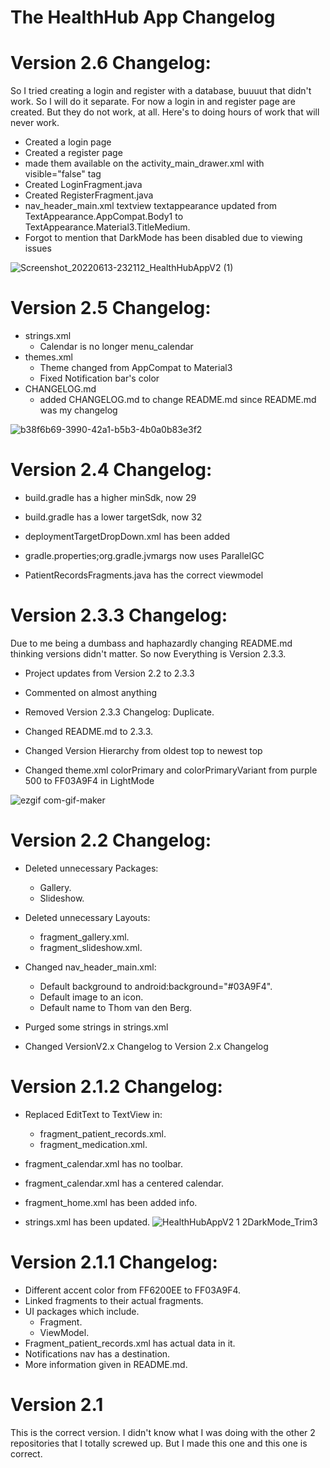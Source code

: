 # The HealthHub App Changelog

# Version 2.6 Changelog:

So I tried creating a login and register with a database, buuuut that didn't work. So I will do it separate. For now a login in and register page are created.
But they do not work, at all. Here's to doing hours of work that will never work.
- Created a login page
- Created a register page
- made them available on the activity_main_drawer.xml with visible="false" tag
- Created LoginFragment.java
- Created RegisterFragment.java
- nav_header_main.xml textview textappearance updated from TextAppearance.AppCompat.Body1 to TextAppearance.Material3.TitleMedium.
- Forgot to mention that DarkMode has been disabled due to viewing issues

![Screenshot_20220613-232112_HealthHubAppV2 (1)](https://user-images.githubusercontent.com/68126304/173448112-dc93f3e6-bf37-4b11-92f4-e7765b1e0193.jpg)

# Version 2.5 Changelog:

- strings.xml
	- Calendar is no longer menu_calendar
- themes.xml
	- Theme changed from AppCompat to Material3
	- Fixed Notification bar's color
- CHANGELOG.md
  - added CHANGELOG.md to change README.md since README.md was my changelog
	
![b38f6b69-3990-42a1-b5b3-4b0a0b83e3f2](https://user-images.githubusercontent.com/68126304/172701603-cacf3ed5-530b-4efc-8c1c-2a723d66c979.jpg)

# Version 2.4 Changelog:

- build.gradle has a higher minSdk, now 29
- build.gradle has a lower targetSdk, now 32
- deploymentTargetDropDown.xml has been added
- gradle.properties;org.gradle.jvmargs now uses ParallelGC

- PatientRecordsFragments.java has the correct viewmodel

# Version 2.3.3 Changelog:

Due to me being a dumbass and haphazardly changing README.md thinking versions didn't matter.
So now Everything is Version 2.3.3.

- Project updates from Version 2.2 to 2.3.3
- Commented on almost anything
- Removed Version 2.3.3 Changelog: Duplicate.
- Changed README.md to 2.3.3.
- Changed Version Hierarchy from oldest top to newest top

- Changed theme.xml colorPrimary and colorPrimaryVariant from purple 500 to FF03A9F4 in LightMode

![ezgif com-gif-maker](https://user-images.githubusercontent.com/68126304/171287251-4ce4c6ac-10cd-4fac-9189-cb1dce163b04.gif)


# Version 2.2 Changelog: 

- Deleted unnecessary Packages:
  - Gallery.
  - Slideshow.

- Deleted unnecessary Layouts:
  - fragment_gallery.xml.
  - fragment_slideshow.xml.

- Changed nav_header_main.xml:
  - Default background to android:background="#03A9F4".
  - Default image to an icon.
  - Default name to Thom van den Berg.

- Purged some strings in strings.xml

- Changed VersionV2.x Changelog to Version 2.x Changelog


# Version 2.1.2 Changelog:                                                                                                                                           
                                                                                                                                                                    
- Replaced EditText to TextView in:
  - fragment_patient_records.xml.                                                                                                                                 
  - fragment_medication.xml.

- fragment_calendar.xml has no toolbar.
- fragment_calendar.xml has a centered calendar.
                                                                                                                                                                    
- fragment_home.xml has been added info.
- strings.xml has been updated.
![HealthHubAppV2 1 2DarkMode_Trim3](https://user-images.githubusercontent.com/68126304/171278746-901a6ace-e1c7-4c25-9c46-d0ec17832163.gif)



# Version 2.1.1 Changelog:
                                                                                                                                                                    
                                                                                                                                                                    
- Different accent color from FF6200EE to FF03A9F4.
- Linked fragments to their actual fragments.
- UI packages which include. 
    - Fragment.                                                                                                                                                      
    - ViewModel.
- Fragment_patient_records.xml has actual data in it.
- Notifications nav has a destination.
- More information given in README.md.

# Version 2.1                                                                                                                                                         
                                                                                                                                                                    
This is the correct version. I didn't know what I was doing with the other 2 repositories that I totally screwed up. But I made this one and this one is correct.

